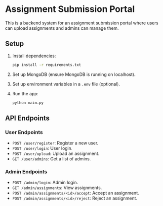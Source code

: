 # Assignment Submission Portal

This is a backend system for an assignment submission portal where users can upload assignments and admins can manage them.

## Setup

1. Install dependencies:
    ```bash
    pip install -r requirements.txt
    ```

2. Set up MongoDB (ensure MongoDB is running on localhost).

3. Set up environment variables in a `.env` file (optional).

4. Run the app:
    ```bash
    python main.py
    ```

## API Endpoints

### User Endpoints

- `POST /user/register`: Register a new user.
- `POST /user/login`: User login.
- `POST /user/upload`: Upload an assignment.
- `GET /user/admins`: Get a list of admins.

### Admin Endpoints

- `POST /admin/login`: Admin login.
- `GET /admin/assignments`: View assignments.
- `POST /admin/assignments/<id>/accept`: Accept an assignment.
- `POST /admin/assignments/<id>/reject`: Reject an assignment.
